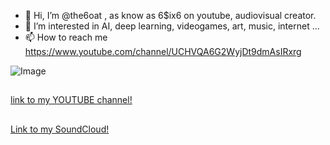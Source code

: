 
- 👋 Hi, I’m @the6oat , as know as 6$ix6 on youtube, audiovisual creator.
- 👀 I’m interested in AI, deep learning, videogames, art, music, internet ...
- 📫 How to reach me https://www.youtube.com/channel/UCHVQA6G2WyjDt9dmAsIRxrg

![Image](https://ibb.co/dPw7RGF)
##
[link to my YOUTUBE channel!](https://www.youtube.com/c/MAIKELPFSTHEONEPERREOMEN)
##
[Link to my SoundCloud!](https://soundcloud.com/6six6-thegoat)



